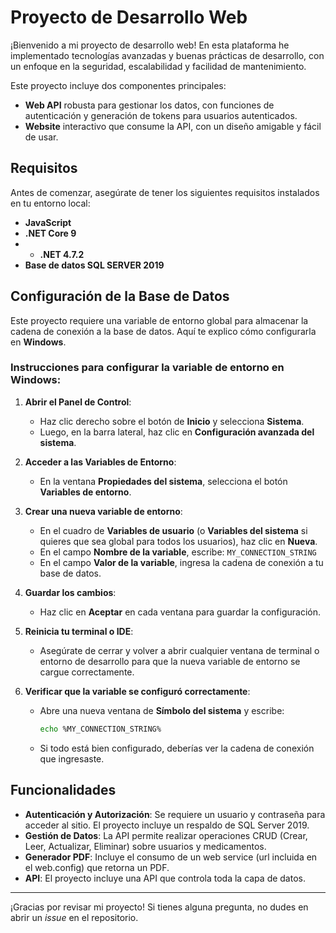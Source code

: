 # Proyecto de Desarrollo Web

¡Bienvenido a mi proyecto de desarrollo web! En esta plataforma he implementado tecnologías avanzadas y buenas prácticas de desarrollo, con un enfoque en la seguridad, escalabilidad y facilidad de mantenimiento.

Este proyecto incluye dos componentes principales:

- **Web API** robusta para gestionar los datos, con funciones de autenticación y generación de tokens para usuarios autenticados.
- **Website** interactivo que consume la API, con un diseño amigable y fácil de usar.

## Requisitos

Antes de comenzar, asegúrate de tener los siguientes requisitos instalados en tu entorno local:

- **JavaScript**
- **.NET Core 9**
- - **.NET 4.7.2**
- **Base de datos SQL SERVER 2019**

## Configuración de la Base de Datos

Este proyecto requiere una variable de entorno global para almacenar la cadena de conexión a la base de datos. Aquí te explico cómo configurarla en **Windows**.

### Instrucciones para configurar la variable de entorno en Windows:

1. **Abrir el Panel de Control**:
   - Haz clic derecho sobre el botón de **Inicio** y selecciona **Sistema**.
   - Luego, en la barra lateral, haz clic en **Configuración avanzada del sistema**.

2. **Acceder a las Variables de Entorno**:
   - En la ventana **Propiedades del sistema**, selecciona el botón **Variables de entorno**.

3. **Crear una nueva variable de entorno**:
   - En el cuadro de **Variables de usuario** (o **Variables del sistema** si quieres que sea global para todos los usuarios), haz clic en **Nueva**.
   - En el campo **Nombre de la variable**, escribe: `MY_CONNECTION_STRING`
   - En el campo **Valor de la variable**, ingresa la cadena de conexión a tu base de datos.
     
4. **Guardar los cambios**:
   - Haz clic en **Aceptar** en cada ventana para guardar la configuración.

5. **Reinicia tu terminal o IDE**:
   - Asegúrate de cerrar y volver a abrir cualquier ventana de terminal o entorno de desarrollo para que la nueva variable de entorno se cargue correctamente.

6. **Verificar que la variable se configuró correctamente**:
   - Abre una nueva ventana de **Símbolo del sistema** y escribe:

     ```bash
     echo %MY_CONNECTION_STRING%
     ```

   - Si todo está bien configurado, deberías ver la cadena de conexión que ingresaste.

## Funcionalidades

- **Autenticación y Autorización**: Se requiere un usuario y contraseña para acceder al sitio. El proyecto incluye un respaldo de SQL Server 2019.
- **Gestión de Datos**: La API permite realizar operaciones CRUD (Crear, Leer, Actualizar, Eliminar) sobre usuarios y medicamentos.
- **Generador PDF**: Incluye el consumo de un web service (url incluida en el web.config) que retorna un PDF.
- **API**: El proyecto incluye una API que controla toda la capa de datos.

---

¡Gracias por revisar mi proyecto! Si tienes alguna pregunta, no dudes en abrir un *issue* en el repositorio.
